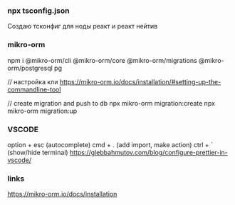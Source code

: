### npx tsconfig.json

Создаю тсконфиг для ноды реакт и реакт нейтив

### mikro-orm

npm i @mikro-orm/cli @mikro-orm/core @mikro-orm/migrations @mikro-orm/postgresql pg

// настройка кли
https://mikro-orm.io/docs/installation/#setting-up-the-commandline-tool

// create migration and push to db
npx mikro-orm migration:create
npx mikro-orm migration:up

### VSCODE

option + esc (autocomplete)
cmd + . (add import, make action)
ctrl + ` (show/hide terminal)
https://glebbahmutov.com/blog/configure-prettier-in-vscode/

### links

https://mikro-orm.io/docs/installation
